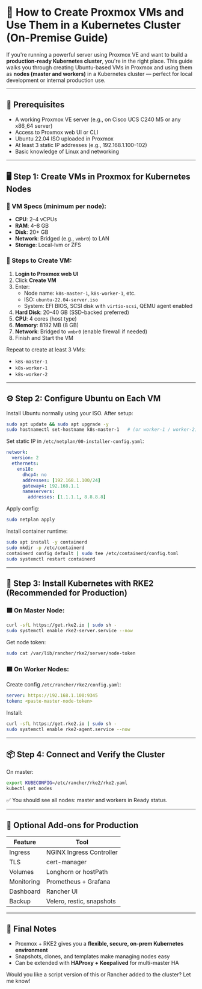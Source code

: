
# 🚀 How to Create Proxmox VMs and Use Them in a Kubernetes Cluster (On-Premise Guide)

If you're running a powerful server using Proxmox VE and want to build a **production-ready Kubernetes cluster**, you're in the right place. This guide walks you through creating Ubuntu-based VMs in Proxmox and using them as **nodes (master and workers)** in a Kubernetes cluster — perfect for local development or internal production use.

---

## 🧱 Prerequisites

- A working Proxmox VE server (e.g., on Cisco UCS C240 M5 or any x86_64 server)
- Access to Proxmox web UI or CLI
- Ubuntu 22.04 ISO uploaded in Proxmox
- At least 3 static IP addresses (e.g., 192.168.1.100–102)
- Basic knowledge of Linux and networking

---

## 🖥️ Step 1: Create VMs in Proxmox for Kubernetes Nodes

### 🧰 VM Specs (minimum per node):
- **CPU**: 2–4 vCPUs
- **RAM**: 4–8 GB
- **Disk**: 20+ GB
- **Network**: Bridged (e.g., `vmbr0`) to LAN
- **Storage**: Local-lvm or ZFS

### 🔧 Steps to Create VM:
1. **Login to Proxmox web UI**
2. Click **Create VM**
3. Enter:
   - Node name: `k8s-master-1`, `k8s-worker-1`, etc.
   - ISO: `ubuntu-22.04-server.iso`
   - System: EFI BIOS, SCSI disk with `virtio-scsi`, QEMU agent enabled
4. **Hard Disk**: 20–40 GB (SSD-backed preferred)
5. **CPU**: 4 cores (host type)
6. **Memory**: 8192 MB (8 GB)
7. **Network**: Bridged to `vmbr0` (enable firewall if needed)
8. Finish and Start the VM

Repeat to create at least 3 VMs:
- `k8s-master-1`
- `k8s-worker-1`
- `k8s-worker-2`

---

## ⚙️ Step 2: Configure Ubuntu on Each VM

Install Ubuntu normally using your ISO. After setup:

```bash
sudo apt update && sudo apt upgrade -y
sudo hostnamectl set-hostname k8s-master-1   # (or worker-1 / worker-2)
```

Set static IP in `/etc/netplan/00-installer-config.yaml`:

```yaml
network:
  version: 2
  ethernets:
    ens18:
      dhcp4: no
      addresses: [192.168.1.100/24]
      gateway4: 192.168.1.1
      nameservers:
        addresses: [1.1.1.1, 8.8.8.8]
```

Apply config:
```bash
sudo netplan apply
```

Install container runtime:
```bash
sudo apt install -y containerd
sudo mkdir -p /etc/containerd
containerd config default | sudo tee /etc/containerd/config.toml
sudo systemctl restart containerd
```

---

## 🚀 Step 3: Install Kubernetes with RKE2 (Recommended for Production)

### 🟩 On Master Node:
```bash
curl -sfL https://get.rke2.io | sudo sh -
sudo systemctl enable rke2-server.service --now
```

Get node token:
```bash
sudo cat /var/lib/rancher/rke2/server/node-token
```

### 🟦 On Worker Nodes:
Create config `/etc/rancher/rke2/config.yaml`:
```yaml
server: https://192.168.1.100:9345
token: <paste-master-node-token>
```

Install:
```bash
curl -sfL https://get.rke2.io | sudo sh -
sudo systemctl enable rke2-agent.service --now
```

---

## 📦 Step 4: Connect and Verify the Cluster

On master:
```bash
export KUBECONFIG=/etc/rancher/rke2/rke2.yaml
kubectl get nodes
```

✅ You should see all nodes: master and workers in Ready status.

---

## 🧰 Optional Add-ons for Production

| Feature       | Tool                  |
|---------------|------------------------|
| Ingress       | NGINX Ingress Controller |
| TLS           | cert-manager            |
| Volumes       | Longhorn or hostPath    |
| Monitoring    | Prometheus + Grafana    |
| Dashboard     | Rancher UI              |
| Backup        | Velero, restic, snapshots |

---

## 🧠 Final Notes

- Proxmox + RKE2 gives you a **flexible, secure, on-prem Kubernetes environment**
- Snapshots, clones, and templates make managing nodes easy
- Can be extended with **HAProxy + Keepalived** for multi-master HA

Would you like a script version of this or Rancher added to the cluster? Let me know!

